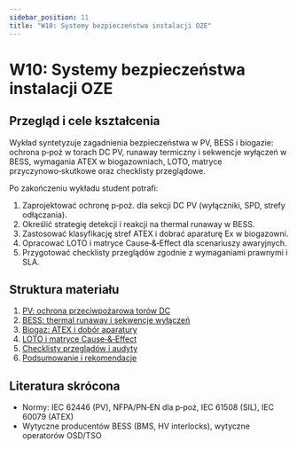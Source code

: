 ```yaml
---
sidebar_position: 11
title: "W10: Systemy bezpieczeństwa instalacji OZE"
---
```


# W10: Systemy bezpieczeństwa instalacji OZE

## Przegląd i cele kształcenia

Wykład syntetyzuje zagadnienia bezpieczeństwa w PV, BESS i biogazie: ochrona p‑poż w torach DC PV, runaway termiczny i sekwencje wyłączeń w BESS, wymagania ATEX w biogazowniach, LOTO, matryce przyczynowo‑skutkowe oraz checklisty przeglądowe.

Po zakończeniu wykładu student potrafi:

1. Zaprojektować ochronę p‑poż. dla sekcji DC PV (wyłączniki, SPD, strefy odłączania).
2. Określić strategię detekcji i reakcji na thermal runaway w BESS.
3. Zastosować klasyfikację stref ATEX i dobrać aparaturę Ex w biogazowni.
4. Opracować LOTO i matryce Cause‑&‑Effect dla scenariuszy awaryjnych.
5. Przygotować checklisty przeglądów zgodnie z wymaganiami prawnymi i SLA.

## Struktura materiału

1. [PV: ochrona przeciwpożarowa torów DC](./01-ppoz-pv)
2. [BESS: thermal runaway i sekwencje wyłączeń](./02-bess-runaway)
3. [Biogaz: ATEX i dobór aparatury](./03-biogaz-atex)
4. [LOTO i matryce Cause‑&‑Effect](./04-loto-cause-effect)
5. [Checklisty przeglądów i audyty](./05-checklisty-audyt)
6. [Podsumowanie i rekomendacje](./06-podsumowanie)

## Literatura skrócona

- Normy: IEC 62446 (PV), NFPA/PN‑EN dla p‑poż, IEC 61508 (SIL), IEC 60079 (ATEX)
- Wytyczne producentów BESS (BMS, HV interlocks), wytyczne operatorów OSD/TSO


